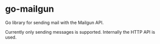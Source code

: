 go-mailgun
==========

Go library for sending mail with the Mailgun API.

Currently only sending messages is supported. Internally the HTTP API is
used.
